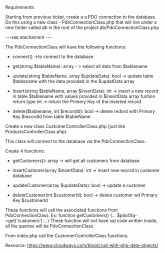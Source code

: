 *Requirements:*

Starting from previous ticket, create a a PDO connection to the database. 
Do this using a new class - PdoConnectionClass.php that will live under a new folder called *db* in the root of the project db/PdoConnectionClass.php 

 ---see atachement ---


The PdoConnectionClass will have the following functions:

 - connect() ->to connect to the database

 - get(string $tableName): array - > select all data from $tablename

 - update(string $tableName, array $updateData): bool -> update table $tablename with the data provided in the $updatData array

 - Insert(string $tableName, array $insertData): int -> insert a new record in table $tablename with values provided in $insertData array
funtion return type int -> return the Primery Key of the inserted record

 - delete($tablename, int $recordId): bool -> delete redord with Primary Key $recordId from table $tableName

Create a new class CustomerControllerClass.php (just like ProductsControllerClass.php). 

This class will connect to the database via the PdoConnectionClass.

Create 4 functions:

- getCustomers(): array -> will get all customers from database

- insertCustomer(array $insertData): int -> insert new record in customer database

- updateCustomer(array $updateData): bool ->  update a customer 

- deleteCustomer(int $customerId): bool -> delete customer wit Primary Key $customerId

These functions will call the associated functions from PdoConnectionClass.
Ex: function getCustomers() {... $pdoObj->get('customers') .. }
These function will not have sql code written inside, all the queries will be PdoConnectionClass.

From index.php call the CustomerControllerClass functions.

Resource: https://www.cloudways.com/blog/crud-with-php-data-objects/
